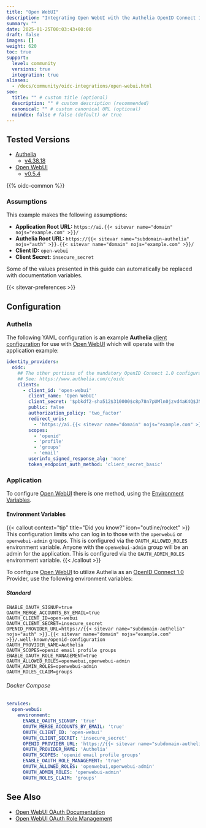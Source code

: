 ```yaml
---
title: "Open WebUI"
description: "Integrating Open WebUI with the Authelia OpenID Connect 1.0 Provider."
summary: ""
date: 2025-01-25T00:03:43+00:00
draft: false
images: []
weight: 620
toc: true
support:
  level: community
  versions: true
  integration: true
aliases:
  - /docs/community/oidc-integrations/open-webui.html
seo:
  title: "" # custom title (optional)
  description: "" # custom description (recommended)
  canonical: "" # custom canonical URL (optional)
  noindex: false # false (default) or true
---
```


## Tested Versions

- [Authelia]
  - [v4.38.18](https://github.com/authelia/authelia/releases/tag/v4.38.18)
- [Open WebUI]
  - [v0.5.4](https://github.com/open-webui/open-webui/releases/tag/v0.5.4)

{{% oidc-common %}}

### Assumptions

This example makes the following assumptions:

- __Application Root URL:__ `https://ai.{{< sitevar name="domain" nojs="example.com" >}}/`
- __Authelia Root URL:__ `https://{{< sitevar name="subdomain-authelia" nojs="auth" >}}.{{< sitevar name="domain" nojs="example.com" >}}/`
- __Client ID:__ `open-webui`
- __Client Secret:__ `insecure_secret`

Some of the values presented in this guide can automatically be replaced with documentation variables.

{{< sitevar-preferences >}}

## Configuration

### Authelia

The following YAML configuration is an example __Authelia__ [client configuration] for use with [Open WebUI] which will
operate with the application example:

```yaml {title="configuration.yml"}
identity_providers:
  oidc:
    ## The other portions of the mandatory OpenID Connect 1.0 configuration go here.
    ## See: https://www.authelia.com/c/oidc
    clients:
      - client_id: 'open-webui'
        client_name: 'Open WebUI'
        client_secret: '$pbkdf2-sha512$310000$c8p78n7pUMln0jzvd4aK4Q$JNRBzwAo0ek5qKn50cFzzvE9RXV88h1wJn5KGiHrD0YKtZaR/nCb2CJPOsKaPK0hjf.9yHxzQGZziziccp6Yng'  # The digest of 'insecure_secret'.
        public: false
        authorization_policy: 'two_factor'
        redirect_uris:
          - 'https://ai.{{< sitevar name="domain" nojs="example.com" >}}/oauth/oidc/callback'
        scopes:
          - 'openid'
          - 'profile'
          - 'groups'
          - 'email'
        userinfo_signed_response_alg: 'none'
        token_endpoint_auth_method: 'client_secret_basic'
```

### Application

To configure [Open WebUI] there is one method, using the [Environment Variables](#environment-variables).

#### Environment Variables

{{< callout context="tip" title="Did you know?" icon="outline/rocket" >}}
This configuration limits who can log in to those with the `openwebui` or `openwebui-admin` groups. This is configured
via the `OAUTH_ALLOWED_ROLES` environment variable. Anyone with the `openwebui-admin` group will be an admin for the
application. This is configured via the `OAUTH_ADMIN_ROLES` environment variable.
{{< /callout >}}

To configure [Open WebUI] to utilize Authelia as an [OpenID Connect 1.0] Provider, use the following environment variables:

##### Standard

```shell {title=".env"}
ENABLE_OAUTH_SIGNUP=true
OAUTH_MERGE_ACCOUNTS_BY_EMAIL=true
OAUTH_CLIENT_ID=open-webui
OAUTH_CLIENT_SECRET=insecure_secret
OPENID_PROVIDER_URL=https://{{< sitevar name="subdomain-authelia" nojs="auth" >}}.{{< sitevar name="domain" nojs="example.com" >}}/.well-known/openid-configuration
OAUTH_PROVIDER_NAME=Authelia
OAUTH_SCOPES=openid email profile groups
ENABLE_OAUTH_ROLE_MANAGEMENT=true
OAUTH_ALLOWED_ROLES=openwebui,openwebui-admin
OAUTH_ADMIN_ROLES=openwebui-admin
OAUTH_ROLES_CLAIM=groups
```

###### Docker Compose

```yaml {title="comppse.yml"}
services:
  open-webui:
    environment:
      ENABLE_OAUTH_SIGNUP: 'true'
      OAUTH_MERGE_ACCOUNTS_BY_EMAIL: 'true'
      OAUTH_CLIENT_ID: 'open-webui'
      OAUTH_CLIENT_SECRET: 'insecure_secret'
      OPENID_PROVIDER_URL: 'https://{{< sitevar name="subdomain-authelia" nojs="auth" >}}.{{< sitevar name="domain" nojs="example.com" >}}/.well-known/openid-configuration'
      OAUTH_PROVIDER_NAME: 'Authelia'
      OAUTH_SCOPES: 'openid email profile groups'
      ENABLE_OAUTH_ROLE_MANAGEMENT: 'true'
      OAUTH_ALLOWED_ROLES: 'openwebui,openwebui-admin'
      OAUTH_ADMIN_ROLES: 'openwebui-admin'
      OAUTH_ROLES_CLAIM: 'groups'
```

## See Also

- [Open WebUI OAuth Documentation](https://docs.openwebui.com/features/sso)
- [Open WebUI OAuth Role Management](https://docs.openwebui.com/features/sso#oauth-role-management)

[Authelia]: https://www.authelia.com
[Open WebUI]: https://docs.openwebui.com/
[OpenID Connect 1.0]: ../../openid-connect/introduction.md
[client configuration]: ../../../configuration/identity-providers/openid-connect/clients.md
